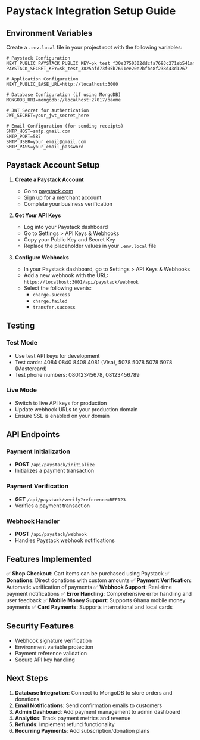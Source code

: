 # Paystack Integration Setup Guide

## Environment Variables

Create a `.env.local` file in your project root with the following variables:
```env
# Paystack Configuration
NEXT_PUBLIC_PAYSTACK_PUBLIC_KEY=pk_test_f30e3750302ddcfa7693c271eb541af511637263
PAYSTACK_SECRET_KEY=sk_test_3825afd73f05b7691ee20e2bfbe8f238d43d1267

# Application Configuration
NEXT_PUBLIC_BASE_URL=http://localhost:3000

# Database Configuration (if using MongoDB)
MONGODB_URI=mongodb://localhost:27017/baome

# JWT Secret for Authentication
JWT_SECRET=your_jwt_secret_here

# Email Configuration (for sending receipts)
SMTP_HOST=smtp.gmail.com
SMTP_PORT=587
SMTP_USER=your_email@gmail.com
SMTP_PASS=your_email_password
```

## Paystack Account Setup

1. **Create a Paystack Account**
   - Go to [paystack.com](https://paystack.com)
   - Sign up for a merchant account
   - Complete your business verification

2. **Get Your API Keys**
   - Log into your Paystack dashboard
   - Go to Settings > API Keys & Webhooks
   - Copy your Public Key and Secret Key
   - Replace the placeholder values in your `.env.local` file

3. **Configure Webhooks**
   - In your Paystack dashboard, go to Settings > API Keys & Webhooks
   - Add a new webhook with the URL: `https://localhost:3001/api/paystack/webhook`
   - Select the following events:
     - `charge.success`
     - `charge.failed`
     - `transfer.success`

## Testing

### Test Mode
- Use test API keys for development
- Test cards: 4084 0840 8408 4081 (Visa), 5078 5078 5078 5078 (Mastercard)
- Test phone numbers: 08012345678, 08123456789

### Live Mode
- Switch to live API keys for production
- Update webhook URLs to your production domain
- Ensure SSL is enabled on your domain

## API Endpoints

### Payment Initialization
- **POST** `/api/paystack/initialize`
- Initializes a payment transaction

### Payment Verification
- **GET** `/api/paystack/verify?reference=REF123`
- Verifies a payment transaction

### Webhook Handler
- **POST** `/api/paystack/webhook`
- Handles Paystack webhook notifications

## Features Implemented

✅ **Shop Checkout**: Cart items can be purchased using Paystack
✅ **Donations**: Direct donations with custom amounts
✅ **Payment Verification**: Automatic verification of payments
✅ **Webhook Support**: Real-time payment notifications
✅ **Error Handling**: Comprehensive error handling and user feedback
✅ **Mobile Money Support**: Supports Ghana mobile money payments
✅ **Card Payments**: Supports international and local cards

## Security Features

- Webhook signature verification
- Environment variable protection
- Payment reference validation
- Secure API key handling

## Next Steps

1. **Database Integration**: Connect to MongoDB to store orders and donations
2. **Email Notifications**: Send confirmation emails to customers
3. **Admin Dashboard**: Add payment management to admin dashboard
4. **Analytics**: Track payment metrics and revenue
5. **Refunds**: Implement refund functionality
6. **Recurring Payments**: Add subscription/donation plans
